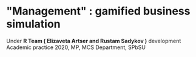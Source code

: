 # "Management" : gamified business simulation
Under **R Team ( Elizaveta Artser and Rustam Sadykov )** development \
Academic practice 2020, MP, MCS Department, SPbSU
